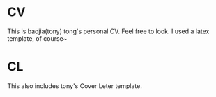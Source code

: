 # CV
This is baojia(tony) tong's personal CV. Feel free to look. I used a latex template, of course~

# CL
This also includes tony's Cover Leter template.